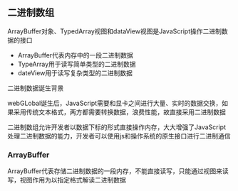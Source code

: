 ## 二进制数组

ArrayBuffer对象、TypedArray视图和dataView视图是JavaScript操作二进制数据的接口
* ArrayBuffer代表内存中的一段二进制数据
* TypeArray用于读写简单类型的二进制数据
* dateView用于读写复杂类型的二进制数据

二进制数据诞生背景

webGLobal诞生后，JavaScript需要和显卡之间进行大量、实时的数据交换，如果采用传统文本格式，两方都需要转换数据，浪费性能，故直接采用二进制数据

二进制数组允许开发者以数据下标的形式直接操作内存，大大增强了JavaScript处理二进制数据的能力，开发者可以使用js和操作系统的原生接口进行二进制通信

### ArrayBuffer

ArrayBuffer代表存储二进制数据的一段内存，不能直接读写，只能通过视图来读写，视图作用为以指定格式解读二进制数据

